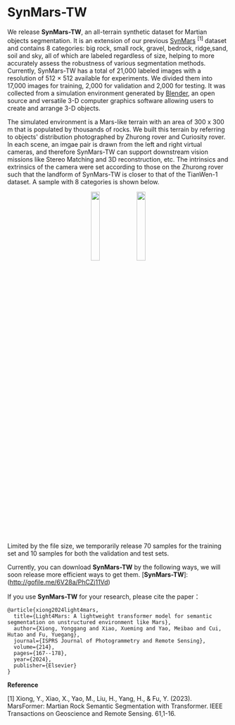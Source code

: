 # SynMars-TW

We release **SynMars-TW**, an all-terrain synthetic dataset for Martian objects segmentation. It is an extension of our previous [SynMars](https://github.com/CVIR-Lab/SynMars) <sup>[1]</sup> dataset and contains 8 categories: big rock, small rock, gravel, bedrock, ridge,sand, soil and sky, all of which are labeled regardless of size, helping to more accurately assess the robustness of various segmentation methods. Currently, SynMars-TW has a total of 21,000 labeled images with a resolution of 512 × 512 available for experiments. We divided them into 17,000 images for training, 2,000 for validation and 2,000 for testing. It was collected from a simulation environment generated by [Blender](https://wiki.blender.org/wiki/Main_Page), an open source and versatile 3-D computer graphics software allowing users to create and arrange 3-D objects. 

The simulated environment is a Mars-like terrain with an area of 300 x 300 m that is populated by thousands of rocks. We built this terrain by referring to objects' distribution photographed by Zhurong rover and Curiosity rover. In each scene, an imgae pair is drawn from the left and right virtual cameras, and therefore SynMars-TW can support downstream vision missions like Stereo Matching and 3D reconstruction, etc. The intrinsics and extrinsics of the camera were set according to those on the Zhurong rover such that the landform of SynMars-TW is closer to that of the TianWen-1 dataset. A sample with 8 categories is shown below.
<div align=center>
  <img src=https://github.com/lumahuayuan/SynMars/blob/SynMars-TW/IMG/reverse_9_0053_r_image.png width="20%" />
  <img src=https://github.com/lumahuayuan/SynMars/blob/SynMars-TW/IMG/reverse_9_0053_r_mask.png width="20%" />
</div>

Limited by the file size, we temporarily release 70 samples for the training set and 10 samples for both the validation and test sets.

Currently, you can download **SynMars-TW** by the following ways, we will soon release more efficient ways to get them.
[**SynMars-TW**]:(http://gofile.me/6V28a/PhCZj11Vd)

If you use **SynMars-TW** for your research, please cite the paper：
```
@article{xiong2024light4mars,
  title={Light4Mars: A lightweight transformer model for semantic segmentation on unstructured environment like Mars},
  author={Xiong, Yonggang and Xiao, Xueming and Yao, Meibao and Cui, Hutao and Fu, Yuegang},
  journal={ISPRS Journal of Photogrammetry and Remote Sensing},
  volume={214},
  pages={167--178},
  year={2024},
  publisher={Elsevier}
}
```


**Reference**  

[1] Xiong, Y., Xiao, X., Yao, M., Liu, H., Yang, H., & Fu, Y. (2023). MarsFormer: Martian Rock Semantic Segmentation with Transformer. IEEE Transactions on Geoscience and Remote Sensing. 61,1-16.
